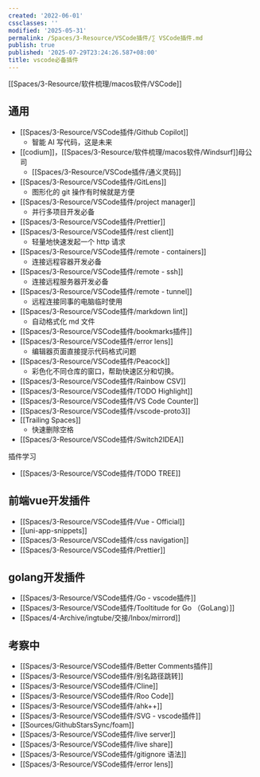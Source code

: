 ```yaml
---
created: '2022-06-01'
cssclasses: ''
modified: '2025-05-31'
permalink: /Spaces/3-Resource/VSCode插件/∑ VSCode插件.md
publish: true
published: '2025-07-29T23:24:26.587+08:00'
title: vscode必备插件
---
```

[[Spaces/3-Resource/软件梳理/macos软件/VSCode]]

## 通用

- [[Spaces/3-Resource/VSCode插件/Github Copilot]]
	- 智能 AI 写代码，这是未来
- [[codium]]，[[Spaces/3-Resource/软件梳理/macos软件/Windsurf]]母公司
	- [[Spaces/3-Resource/VSCode插件/通义灵码]]
- [[Spaces/3-Resource/VSCode插件/GitLens]]
	- 图形化的 git 操作有时候就是方便
- [[Spaces/3-Resource/VSCode插件/project manager]]
	- 并行多项目开发必备
- [[Spaces/3-Resource/VSCode插件/Prettier]]
- [[Spaces/3-Resource/VSCode插件/rest client]]
	- 轻量地快速发起一个 http 请求
- [[Spaces/3-Resource/VSCode插件/remote - containers]]
	- 连接远程容器开发必备
- [[Spaces/3-Resource/VSCode插件/remote - ssh]]
	- 连接远程服务器开发必备
- [[Spaces/3-Resource/VSCode插件/remote - tunnel]]
	- 远程连接同事的电脑临时使用
- [[Spaces/3-Resource/VSCode插件/markdown lint]]
	- 自动格式化 md 文件
- [[Spaces/3-Resource/VSCode插件/bookmarks插件]]
- [[Spaces/3-Resource/VSCode插件/error lens]]
	- 编辑器页面直接提示代码格式问题
- [[Spaces/3-Resource/VSCode插件/Peacock]]
	- 彩色化不同仓库的窗口，帮助快速区分和切换。
- [[Spaces/3-Resource/VSCode插件/Rainbow CSV]]
- [[Spaces/3-Resource/VSCode插件/TODO Highlight]]
- [[Spaces/3-Resource/VSCode插件/VS Code Counter]]
- [[Spaces/3-Resource/VSCode插件/vscode-proto3]]
- [[Trailing Spaces]]
	- 快速删除空格
- [[Spaces/3-Resource/VSCode插件/Switch2IDEA]]

插件学习

- [[Spaces/3-Resource/VSCode插件/TODO TREE]]

## 前端vue开发插件

- [[Spaces/3-Resource/VSCode插件/Vue - Official]]
- [[uni-app-snippets]]
- [[Spaces/3-Resource/VSCode插件/css navigation]]
- [[Spaces/3-Resource/VSCode插件/Prettier]]

## golang开发插件

- [[Spaces/3-Resource/VSCode插件/Go - vscode插件]]
- [[Spaces/3-Resource/VSCode插件/Tooltitude for Go （GoLang）]]
- [[Spaces/4-Archive/ingtube/交接/Inbox/mirrord]]

## 考察中

- [[Spaces/3-Resource/VSCode插件/Better Comments插件]]
- [[Spaces/3-Resource/VSCode插件/别名路径跳转]]
- [[Spaces/3-Resource/VSCode插件/Cline]]
- [[Spaces/3-Resource/VSCode插件/Roo Code]]
- [[Spaces/3-Resource/VSCode插件/ahk++]]
- [[Spaces/3-Resource/VSCode插件/SVG - vscode插件]]
- [[Sources/GithubStarsSync/foam]]
- [[Spaces/3-Resource/VSCode插件/live server]]
- [[Spaces/3-Resource/VSCode插件/live share]]
- [[Spaces/3-Resource/VSCode插件/gitignore 语法]]
- [[Spaces/3-Resource/VSCode插件/error lens]]
